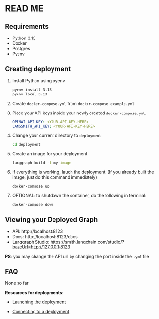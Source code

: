 # READ ME

## Requirements

- Python 3.13
- Docker
- Postgres
- Pyenv

## Creating deployment

1. Install Python using pyenv

    ```cmd
    pyenv install 3.13
    pyenv local 3.13
    ```

2. Create `docker-compose.yml` from `docker-compose example.yml`
3. Place your API keys inside your newly created `docker-compose.yml`.

    ```yml
    OPENAI_API_KEY: <YOUR-API-KEY-HERE>
    LANGSMITH_API_KEY: <YOUR-API-KEY-HERE>
    ```

4. Change your current directory to `deployment`

    ```cmd
    cd deployment
    ```

5. Create an image for your deployment

    ```cmd
    langgraph build -t my-image
    ```

6. If everything is working, lauch the deployment. (If you already built the image, just do this command immediately)

    ```cmd
    docker-compose up
    ```

7. OPTIONAL: to shutdown the container, do the following in terminal:

    ```cmd
    docker-compose down
    ```

## Viewing your Deployed Graph

- API: http://localhost:8123
- Docs: http://localhost:8123/docs
- Langgraph Studio: https://smith.langchain.com/studio/?baseUrl=http://127.0.0.1:8123

__PS__: you may change the API url by changing the port inside the `.yml` file

## FAQ

None so far

__Resources for deployments:__

- [Launching the deployment](https://colab.research.google.com/github/langchain-ai/langchain-academy/blob/main/module-6/creating.ipynb)

- [Connecting to a deployment](https://colab.research.google.com/github/langchain-ai/langchain-academy/blob/main/module-6/connecting.ipynb)
